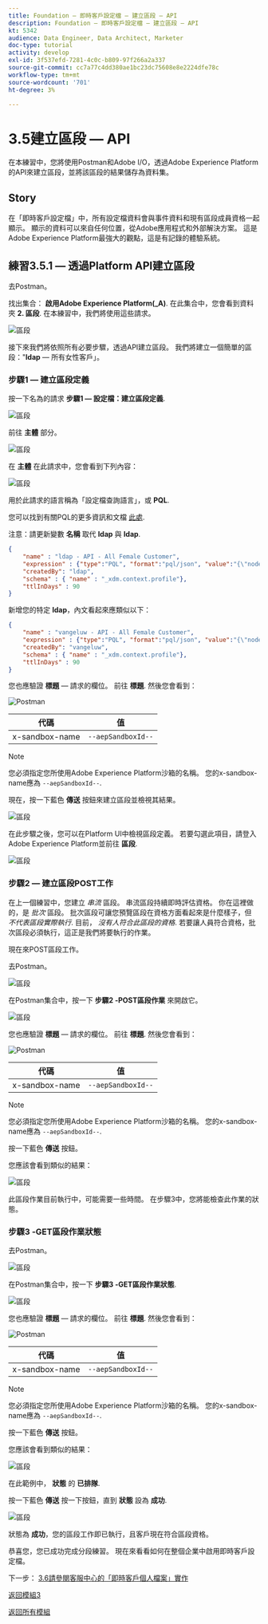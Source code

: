 ```yaml
---
title: Foundation — 即時客戶設定檔 — 建立區段 — API
description: Foundation — 即時客戶設定檔 — 建立區段 — API
kt: 5342
audience: Data Engineer, Data Architect, Marketer
doc-type: tutorial
activity: develop
exl-id: 3f537efd-7281-4c0c-b809-97f266a2a337
source-git-commit: cc7a77c4dd380ae1bc23dc75608e8e2224dfe78c
workflow-type: tm+mt
source-wordcount: '701'
ht-degree: 3%

---
```


# 3.5建立區段 — API

在本練習中，您將使用Postman和Adobe I/O，透過Adobe Experience Platform的API來建立區段，並將該區段的結果儲存為資料集。

## Story

在「即時客戶設定檔」中，所有設定檔資料會與事件資料和現有區段成員資格一起顯示。 顯示的資料可以來自任何位置，從Adobe應用程式和外部解決方案。 這是Adobe Experience Platform最強大的觀點，這是有記錄的體驗系統。

## 練習3.5.1 — 透過Platform API建立區段

去Postman。

找出集合： **啟用Adobe Experience Platform(_A)**. 在此集合中，您會看到資料夾 **2. 區段**. 在本練習中，我們將使用這些請求。

![區段](./images/pmdtl.png)

接下來我們將依照所有必要步驟，透過API建立區段。 我們將建立一個簡單的區段：&quot;**ldap**  — 所有女性客戶」。

### 步驟1 — 建立區段定義

按一下名為的請求 **步驟1 — 設定檔：建立區段定義**.

![區段](./images/s1_call.png)

前往 **主體** 部分。

![區段](./images/s1_body.png)

在 **主體** 在此請求中，您會看到下列內容：

![區段](./images/s1_bodydtl.png)

用於此請求的語言稱為「設定檔查詢語言」，或 **PQL**.

您可以找到有關PQL的更多資訊和文檔 [此處](https://experienceleague.adobe.com/docs/experience-platform/segmentation/pql/overview.html?lang=en).


注意：請更新變數 **名稱** 取代 **ldap** 與 **ldap**.

```json
{
    "name" : "ldap - API - All Female Customer",
    "expression" : {"type":"PQL", "format":"pql/json", "value":"{\"nodeType\":\"fnApply\",\"fnName\":\"in\",\"params\":[{\"nodeType\":\"fieldLookup\",\"fieldName\":\"gender\",\"object\":{\"nodeType\":\"fieldLookup\",\"fieldName\":\"person\",\"object\":{\"nodeType\":\"literal\",\"literalType\":\"XDMObject\",\"value\":\"profile\"}}},{\"literalType\":\"List\",\"nodeType\":\"literal\",\"value\":[\"female\"]}]}"},
    "createdBy": "ldap",
    "schema" : { "name" : "_xdm.context.profile"},
    "ttlInDays" : 90
}
```

新增您的特定 **ldap**，內文看起來應類似以下：

```json
{
    "name" : "vangeluw - API - All Female Customer",
    "expression" : {"type":"PQL", "format":"pql/json", "value":"{\"nodeType\":\"fnApply\",\"fnName\":\"in\",\"params\":[{\"nodeType\":\"fieldLookup\",\"fieldName\":\"gender\",\"object\":{\"nodeType\":\"fieldLookup\",\"fieldName\":\"person\",\"object\":{\"nodeType\":\"literal\",\"literalType\":\"XDMObject\",\"value\":\"profile\"}}},{\"literalType\":\"List\",\"nodeType\":\"literal\",\"value\":[\"female\"]}]}"},
    "createdBy": "vangeluw",
    "schema" : { "name" : "_xdm.context.profile"},
    "ttlInDays" : 90
}
```

您也應驗證 **標題**  — 請求的欄位。 前往 **標題**. 然後您會看到：

![Postman](./images/s1_h.png)

| 代碼 | 值 |
| -------------- | ------------------ |
| x-sandbox-name | `--aepSandboxId--` |

>[!NOTE]
>
>您必須指定您所使用Adobe Experience Platform沙箱的名稱。 您的x-sandbox-name應為 `--aepSandboxId--`.

現在，按一下藍色 **傳送** 按鈕來建立區段並檢視其結果。

![區段](./images/s1_bodydtl_results.png)

在此步驟之後，您可以在Platform UI中檢視區段定義。 若要勾選此項目，請登入Adobe Experience Platform並前往 **區段**.

![區段](./images/s1_segmentdef.png)

### 步驟2 — 建立區段POST工作

在上一個練習中，您建立 _串流_ 區段。 串流區段持續即時評估資格。 你在這裡做的，是 _批次_ 區段。 批次區段可讓您預覽區段在資格方面看起來是什麼樣子，但 _不代表區段實際執行_. 目前， _沒有人符合此區段的資格_. 若要讓人員符合資格，批次區段必須執行，這正是我們將要執行的作業。

現在來POST區段工作。

去Postman。

![區段](./images/pmdtl.png)

在Postman集合中，按一下 **步驟2 -POST區段作業** 來開啟它。

![區段](./images/s2_call.png)

您也應驗證 **標題**  — 請求的欄位。 前往 **標題**. 然後您會看到：

![Postman](./images/s2headers.png)

| 代碼 | 值 |
| -------------- | ------------------ |
| x-sandbox-name | `--aepSandboxId--` |

>[!NOTE]
>
>您必須指定您所使用Adobe Experience Platform沙箱的名稱。 您的x-sandbox-name應為 `--aepSandboxId--`.

按一下藍色 **傳送** 按鈕。

您應該會看到類似的結果：

![區段](./images/s2_call_response.png)

此區段作業目前執行中，可能需要一些時間。 在步驟3中，您將能檢查此作業的狀態。


### 步驟3 -GET區段作業狀態

去Postman。

![區段](./images/pmdtl.png)

在Postman集合中，按一下 **步驟3 -GET區段作業狀態**.

![區段](./images/s3_call.png)

您也應驗證 **標題**  — 請求的欄位。 前往 **標題**. 然後您會看到：

![Postman](./images/s3headers.png)

| 代碼 | 值 |
| -------------- | ------------------ |
| x-sandbox-name | `--aepSandboxId--` |

>[!NOTE]
>
>您必須指定您所使用Adobe Experience Platform沙箱的名稱。 您的x-sandbox-name應為 `--aepSandboxId--`.

按一下藍色 **傳送** 按鈕。

您應該會看到類似的結果：

![區段](./images/s3_status.png)

在此範例中， **狀態** 的 **已排隊**.

按一下藍色 **傳送** 按一下按鈕，直到 **狀態** 設為 **成功**.

![區段](./images/s3_status_succeeded.png)

狀態為 **成功**，您的區段工作即已執行，且客戶現在符合區段資格。

恭喜您，您已成功完成分段練習。 現在來看看如何在整個企業中啟用即時客戶設定檔。

下一步： [3.6請參閱客服中心的「即時客戶個人檔案」實作](./ex6.md)

[返回模組3](./real-time-customer-profile.md)

[返回所有模組](../../overview.md)
